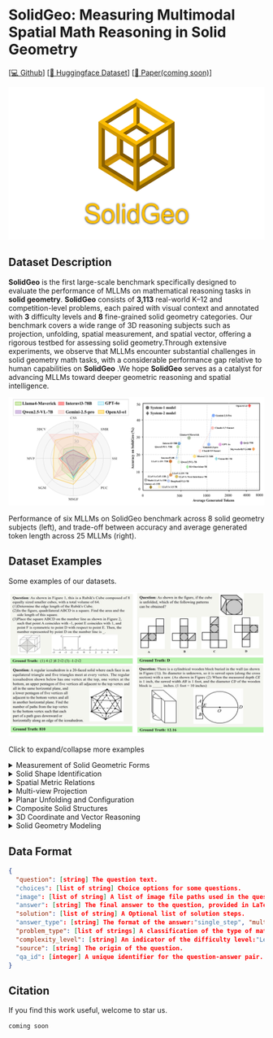 # SolidGeo: Measuring Multimodal Spatial Math Reasoning in Solid Geometry

[[💻 Github](https://github.com/HarryYancy/SolidGeo)]  [[🤗 Huggingface Dataset](https://huggingface.co/datasets/HarryYancy/SolidGeo)] [[📖 Paper(coming soon)]()]

<img src="assets/LOGO.png" alt="LOGO" height = "300"  />

## Dataset Description

**SolidGeo** is the first large-scale benchmark specifically designed to evaluate the performance of MLLMs on mathematical reasoning tasks in **solid geometry**. **SolidGeo** consists of **3,113** real-world K–12 and competition-level problems, each paired with visual context and annotated with **3** difficulty levels and **8** fine-grained solid geometry categories. Our benchmark covers a wide range of 3D reasoning subjects such as projection, unfolding, spatial measurement, and spatial vector, offering a rigorous testbed for assessing solid geometry.Through extensive experiments, we observe that MLLMs encounter substantial challenges in solid geometry math tasks, with a considerable performance gap relative to human capabilities on **SolidGeo** .We hope **SolidGeo** serves as a catalyst for advancing MLLMs toward deeper geometric reasoning and spatial intelligence.

![lidar](assets/lidar.jpg)

Performance of six MLLMs on SolidGeo benchmark across 8 solid geometry subjects (left), and trade-off between accuracy and average generated token length across 25 MLLMs (right).

## Dataset Examples

Some examples of our datasets.

![question](assets/question.jpg)

Click to expand/collapse more examples

<details>
<summary>Measurement of Solid Geometric Forms</summary><p align="center">
    <img src="assets/Measurement of Solid Geometric Forms.PNG" width="50%"> <br>
</p></details>

<details>
<summary>Solid Shape Identification</summary><p align="center">
    <img src="assets/Solid Shape Identification.PNG" width="50%"> <br>
</p></details>

<details>
<summary>Spatial Metric Relations</summary><p align="center">
    <img src="assets/Spatial Metric Relations.PNG" width="50%"> <br>
</p></details>

<details>
<summary>Multi-view Projection</summary><p align="center">
    <img src="assets/Multi-view Projection.PNG" width="50%"> <br>
</p></details>

<details>
<summary>Planar Unfolding and Configuration</summary><p align="center">
    <img src="assets/Planar Unfolding and Configuration.PNG" width="50%"> <br>
</p></details>

<details>
<summary>Composite Solid Structures</summary><p align="center">
    <img src="assets/Composite Solid Structures.PNG" width="50%"> <br>
</p></details>

<details>
<summary>3D Coordinate and Vector Reasoning</summary><p align="center">
    <img src="assets/3D Coordinate and Vector Reasoning.PNG" width="50%"> <br>
</p></details>

<details>
<summary>Solid Geometry Modeling</summary><p align="center">
    <img src="assets/Solid Geometry Modeling.PNG" width="50%"> <br>
</p></details>

## Data Format

```json
{
  "question": [string] The question text.
  "choices": [list of string] Choice options for some questions.
  "image": [list of string] A list of image file paths used in the question text.
  "answer": [string] The final answer to the question, provided in LaTeX format for consistent mathematical formatting.
  "solution": [list of string] A Optional list of solution steps.
  "answer_type": [string] The format of the answer:"single_step", "multi_step", "choice"
  "problem_type": [list of strings] A classification of the type of math problem :"Measurement of Solid Geometric Forms","Solid Shape Identification","Spatial Metric Relations","Multi-view Projection","Planar Unfolding and Configuration","Composite Solid Structures","3D Coordinate and Vector Reasoning","Solid Geometry Modeling".
  "complexity_level": [string] An indicator of the difficulty level:"Level 1","Level 2","Level 3"
  "source": [string] The origin of the question.
  "qa_id": [integer] A unique identifier for the question-answer pair.
}

```



##  Citation

If you find this work useful, welcome to star us.

```latex
coming soon
```

